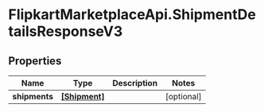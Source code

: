 # FlipkartMarketplaceApi.ShipmentDetailsResponseV3

## Properties
Name | Type | Description | Notes
------------ | ------------- | ------------- | -------------
**shipments** | [**[Shipment]**](Shipment.md) |  | [optional] 
